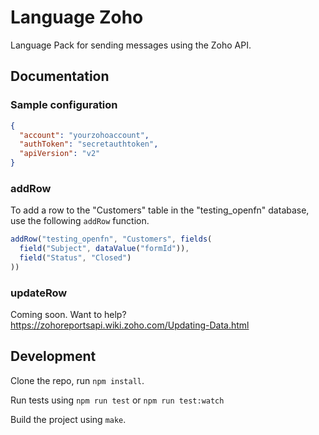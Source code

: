 Language Zoho
=============

Language Pack for sending messages using the Zoho API.

Documentation
-------------

### Sample configuration

```json
{
  "account": "yourzohoaccount", 
  "authToken": "secretauthtoken", 
  "apiVersion": "v2" 
}
```

### addRow
To add a row to the "Customers" table in the "testing_openfn" database, use the following `addRow` function.
```js
addRow("testing_openfn", "Customers", fields(
  field("Subject", dataValue("formId")),
  field("Status", "Closed")
))
```

### updateRow
Coming soon. Want to help? https://zohoreportsapi.wiki.zoho.com/Updating-Data.html


Development
-----------

Clone the repo, run `npm install`.

Run tests using `npm run test` or `npm run test:watch`

Build the project using `make`.

